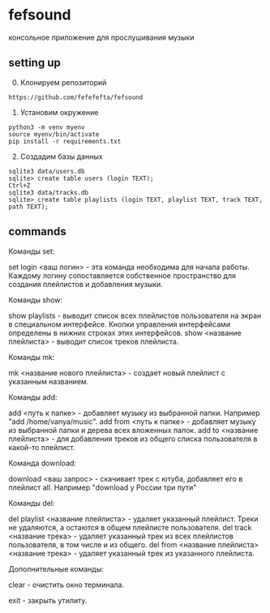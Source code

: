 # fefsound
консольное приложение для прослушивания музыки

## setting up
0. Клонируем репозиторий
```
https://github.com/fefefefta/fefsound
```

1. Установим окружение
```
python3 -m venv myenv
source myenv/bin/activate
pip install -r requirements.txt
```
2. Создадим базы данных
```
sqlite3 data/users.db
sqlite> create table users (login TEXT);
Ctrl+Z
sqlite3 data/tracks.db
sqlite> create table playlists (login TEXT, playlist TEXT, track TEXT, path TEXT);
```
## commands

Команды set:

set login <ваш логин> - эта команда необходима для начала работы. Каждому логину сопоставляется собственное пространство для создания плейлистов и добавления музыки.

Команды show:

show playlists - выводит список всех плейлистов пользователя на экран в специальном интерфейсе. Кнопки управления интерфейсами определены в нижних строках этих интерфейсов.
show <название плейлиста> - выводит список треков плейлиста. 

Команды mk:

mk <название нового плейлиста> - создает новый плейлист с указанным названием. 

Команды add:

add <путь к папке> - добавляет музыку из выбранной папки. Например "add /home/vanya/music".
add from <путь к папке> - добавляет музыку из выбранной папки и дерева всех вложенных папок.
add to <название плейлиста> - для добавления треков из общего списка пользователя в какой-то плейлист.

Команда download:

download <ваш запрос> - скачивает трек с ютуба, добавляет его в плейлист all. Например "download у России три пути"

Команды del:

del playlist <название плейлиста> - удаляет указанный плейлист. Треки не удаляются, а остаются в общем плейлисте пользователя.
del track <название трека> - удаляет указанный трек из всех плейлистов пользователя, в том числе и из общего.
del from <название плейлиста> <название трека> - удаляет указанный трек из указанного плейлиста.

Дополнительные команды:

clear - очистить окно терминала.

exit - закрыть утилиту.
